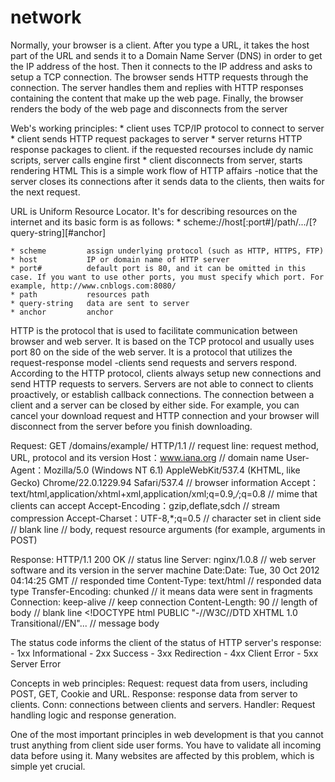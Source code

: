 # network
Normally, your browser is a client. After you type a URL, it takes the host part of the URL and sends it to a Domain Name Server (DNS) in order to get the IP address of the host. Then it connects to the IP address and asks to setup a TCP connection. The browser sends HTTP requests through the connection. The server handles them and replies with HTTP responses containing the content that make up the web page. Finally, the browser renders the body of the web page and disconnects from the server

Web's working principles:
    * client uses TCP/IP protocol to connect to server
    * client sends HTTP request packages to server
    * server returns HTTP response packages to client. if the requested recourses include dy namic scripts, server calls engine first
    * client disconnects from server, starts rendering HTML
This is a simple work flow of HTTP affairs -notice that the server closes its connections after it sends data to the clients, then waits for the next request.

URL is Uniform Resource Locator. It's for describing resources on the internet and its basic form is as follows:
    * scheme://host[:port#]/path/.../[?query-string][#anchor]

    * scheme         assign underlying protocol (such as HTTP, HTTPS, FTP)
    * host           IP or domain name of HTTP server
    * port#          default port is 80, and it can be omitted in this case. If you want to use other ports, you must specify which port. For example, http://www.cnblogs.com:8080/
    * path           resources path
    * query-string   data are sent to server
    * anchor         anchor

HTTP is the protocol that is used to facilitate communication between browser and web server. It is based on the TCP protocol and usually uses port 80 on the side of the web server. It is a protocol that utilizes the request-response model -clients send requests and servers respond. According to the HTTP protocol, clients always setup new connections and send HTTP requests to servers. Servers are not able to connect to clients proactively, or establish callback connections. The connection between a client and a server can be closed by either side. For example, you can cancel your download request and HTTP connection and your browser will disconnect from the server before you finish downloading.

Request:
    GET /domains/example/ HTTP/1.1      // request line: request method, URL, protocol and its version
    Host：www.iana.org             // domain name
    User-Agent：Mozilla/5.0 (Windows NT 6.1) AppleWebKit/537.4 (KHTML, like Gecko) Chrome/22.0.1229.94 Safari/537.4            // browser information
    Accept：text/html,application/xhtml+xml,application/xml;q=0.9,*/*;q=0.8    // mime that clients can accept
    Accept-Encoding：gzip,deflate,sdch     // stream compression
    Accept-Charset：UTF-8,*;q=0.5      // character set in client side
    // blank line
    // body, request resource arguments (for example, arguments in POST)

Response:
    HTTP/1.1 200 OK                     // status line
    Server: nginx/1.0.8                 // web server software and its version in the server machine
    Date:Date: Tue, 30 Oct 2012 04:14:25 GMT        // responded time
    Content-Type: text/html             // responded data type
    Transfer-Encoding: chunked          // it means data were sent in fragments
    Connection: keep-alive              // keep connection
    Content-Length: 90                  // length of body
    // blank line
    <!DOCTYPE html PUBLIC "-//W3C//DTD XHTML 1.0 Transitional//EN"... // message body

The status code informs the client of the status of HTTP server's response:
    - 1xx Informational
    - 2xx Success
    - 3xx Redirection
    - 4xx Client Error
    - 5xx Server Error

Concepts in web principles:
    Request: request data from users, including POST, GET, Cookie and URL.
    Response: response data from server to clients.
    Conn: connections between clients and servers.
    Handler: Request handling logic and response generation.

One of the most important principles in web development is that you cannot trust anything from client side user forms. You have to validate all incoming data before using it. Many websites are affected by this problem, which is simple yet crucial.
